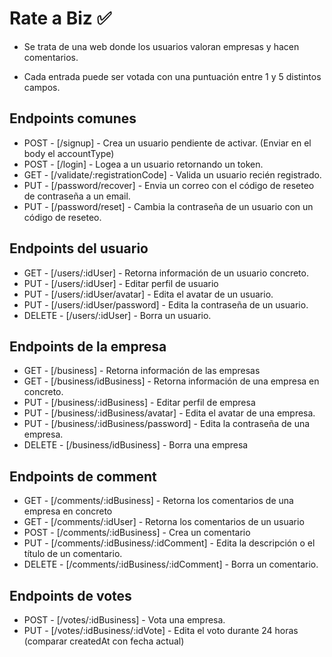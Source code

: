 # Rate a Biz ✅

-   Se trata de una web donde los usuarios valoran empresas y hacen comentarios.

-   Cada entrada puede ser votada con una puntuación entre 1 y 5 distintos campos.

## Endpoints comunes

-   POST - [/signup] - Crea un usuario pendiente de activar. (Enviar en el body el accountType)
-   POST - [/login] - Logea a un usuario retornando un token.
-   GET - [/validate/:registrationCode] - Valida un usuario recién registrado.
-   PUT - [/password/recover] - Envia un correo con el código de reseteo de contraseña a un email.
-   PUT - [/password/reset] - Cambia la contraseña de un usuario con un código de reseteo.

## Endpoints del usuario

-   GET - [/users/:idUser] - Retorna información de un usuario concreto.
-   PUT - [/users/:idUser] - Editar perfil de usuario
-   PUT - [/users/:idUser/avatar] - Edita el avatar de un usuario.
-   PUT - [/users/:idUser/password] - Edita la contraseña de un usuario.
-   DELETE - [/users/:idUser] - Borra un usuario.

## Endpoints de la empresa

-   GET - [/business] - Retorna información de las empresas
-   GET - [/business/idBusiness] - Retorna información de una empresa en concreto.
-   PUT - [/business/:idBusiness] - Editar perfil de empresa
-   PUT - [/business/:idBusiness/avatar] - Edita el avatar de una empresa.
-   PUT - [/business/:idBusiness/password] - Edita la contraseña de una empresa.
-   DELETE - [/business/idBusiness] - Borra una empresa

## Endpoints de comment

-   GET - [/comments/:idBusiness] - Retorna los comentarios de una empresa en concreto
-   GET - [/comments/:idUser] - Retorna los comentarios de un usuario
-   POST - [/comments/:idBusiness] - Crea un comentario
-   PUT - [/comments/:idBusiness/:idComment] - Edita la descripción o el título de un comentario.
-   DELETE - [/comments/:idBusiness/:idComment] - Borra un comentario.

## Endpoints de votes

-   POST - [/votes/:idBusiness] - Vota una empresa.
-   PUT - [/votes/:idBusiness/:idVote] - Edita el voto durante 24 horas (comparar createdAt con fecha actual)
